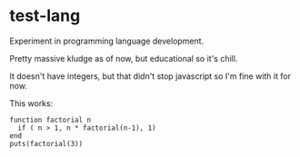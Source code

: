 # test-lang

Experiment in programming language development.

Pretty massive kludge as of now, but educational so it's chill.

It doesn't have integers, but that didn't stop javascript so I'm
fine with it for now.

This works:
```
function factorial n
  if ( n > 1, n * factorial(n-1), 1)
end
puts(factorial(3))
```

